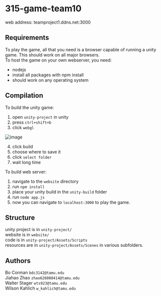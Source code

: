# 315-game-team10

web address: teamproject1.ddns.net:3000

## Requirements

To play the game, all that you need is a browser capable of running a unity game. This should work on all major browsers.  
To host the game on your own webserver, you need:  
- nodejs
- install all packages with npm install
- should work on any operating system

## Compilation

To build the unity game:
1. open `unity-project` in unity
2. press `ctrl+shift+b`
3. click `webgl`


![image](https://puu.sh/BWBr9/4d4b2dac66.png)


4. click build
5. choose where to save it
6. click `select folder`
7. wait long time


To build web server:
1. navigate to the `website` directory
2. run `npm install`
3. place your unity build in the `unity-build` folder
4. run `node app.js`
5. now you can navigate to `localhost:3000` to play the game.

## Structure

unity project is in `unity-project/`  
website is in `website/`  
code is in `unity-project/Assets/Scripts`  
resources are in `unity-project/Assets/Scenes` in various subfolders.  


## Authors
Bo Corman `bdc3142@tamu.edu`  
Jiahao Zhao `zhao626008414@tamu.edu`  
Walter Stager `wts923@tamu.edu`  
Wilson Kahlich `w_kahlich@tamu.edu`  
